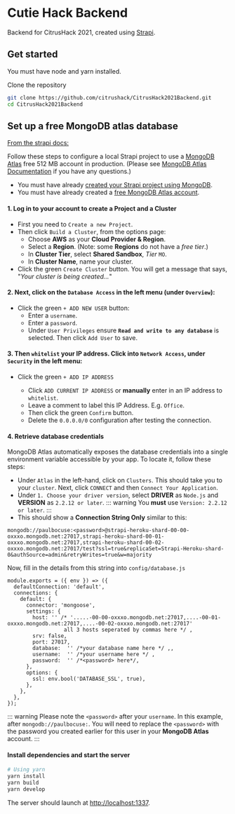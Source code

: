 # Cutie Hack Backend

Backend for CitrusHack 2021, created using [Strapi](https://strapi.io).

## Get started

You must have node and yarn installed.

Clone the repository 

```bash
git clone https://github.com/citrushack/CitrusHack2021Backend.git
cd CitrusHack2021Backend
```

## Set up a free MongoDB atlas database

[From the strapi docs:](https://strapi.io/documentation/3.0.0-beta.x/guides/databases.html#mongodb-installation)

Follow these steps to configure a local Strapi project to use a [MongoDB Atlas](https://www.mongodb.com/cloud/atlas) free 512 MB account in production. (Please see [MongoDB Atlas Documentation](https://docs.atlas.mongodb.com/getting-started/) if you have any questions.)

- You must have already [created your Strapi project using MongoDB](databases.md#install-strapi-locally-with-mongodb).
- You must have already created a [free MongoDB Atlas account](https://www.mongodb.com/cloud/atlas).

#### 1. Log in to your account to create a **Project** and a **Cluster**

- First you need to `Create a new Project`.
- Then click `Build a Cluster`, from the options page:
  - Choose **AWS** as your **Cloud Provider & Region**.
  - Select a **Region**. (Note: some **Regions** do not have a _free tier_.)
  - In **Cluster Tier**, select **Shared Sandbox**, _Tier_ `MO`.
  - In **Cluster Name**, name your cluster.
- Click the green `Create Cluster` button. You will get a message that says, "_Your cluster is being created..._"

#### 2. Next, click on the `Database Access` in the left menu (under `Overview`):

- Click the green `+ ADD NEW USER` button:
  - Enter a `username`.
  - Enter a `password`.
  - Under `User Privileges` ensure **`Read and write to any database`** is selected. Then click `Add User` to save.

#### 3. Then `whitelist` your IP address. Click into `Network Access`, under `Security` in the left menu:

- Click the green `+ ADD IP ADDRESS`

  - Click `ADD CURRENT IP ADDRESS` or **manually** enter in an IP address to `whitelist`.
  - Leave a comment to label this IP Address. E.g. `Office`.
  - Then click the green `Confirm` button.
  - Delete the `0.0.0.0/0` configuration after testing the connection.

#### 4. Retrieve database credentials

MongoDB Atlas automatically exposes the database credentials into a single environment variable accessible by your app. To locate it, follow these steps:

- Under `Atlas` in the left-hand, click on `Clusters`. This should take you to your `cluster`. Next, click `CONNECT` and then `Connect Your Application`.
- Under `1. Choose your driver version`, select **DRIVER** as `Node.js` and **VERSION** as `2.2.12 or later`.
  ::: warning
  You **must** use `Version: 2.2.12 or later`.
  :::
- This should show a **Connection String Only** similar to this:

`mongodb://paulbocuse:<password>@strapi-heroku-shard-00-00-oxxxo.mongodb.net:27017,strapi-heroku-shard-00-01-oxxxo.mongodb.net:27017,strapi-heroku-shard-00-02-oxxxo.mongodb.net:27017/test?ssl=true&replicaSet=Strapi-Heroku-shard-0&authSource=admin&retryWrites=true&w=majority`


Now, fill in the details from this string into `config/database.js`

```
module.exports = ({ env }) => ({
  defaultConnection: 'default',
  connections: {
    default: {
      connector: 'mongoose',
      settings: {
        host: '' /* '.....-00-00-oxxxo.mongodb.net:27017,....-00-01-oxxxo.mongodb.net:27017,....-00-02-oxxxo.mongodb.net:27017'
                  all 3 hosts seperated by commas here */ ,
        srv: false,
        port: 27017,
        database:  '' /*your database name here */ ,,
        username:  '' /*your username here */ ,
        password:  '' /*<password> here*/,
      },
      options: {
        ssl: env.bool('DATABASE_SSL', true),
      },
    },
  },
});

```


::: warning
Please note the `<password>` after your `username`. In this example, after `mongodb://paulbocuse:`. You will need to replace the `<password>` with the password you created earlier for this user in your **MongoDB Atlas** account.
:::


#### Install dependencies and start the server

```bash
# Using yarn
yarn install
yarn build
yarn develop
```

The server should launch at [http://localhost:1337](http://localhost:1337).
